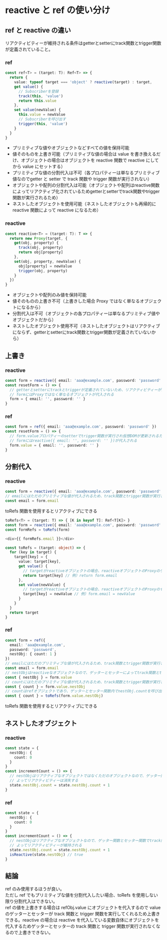 # reactive と ref の使い分け

## ref と reactive の違い

リアクティビティーが維持される条件はgetterとsetterにtrack関数とtrigger関数が定義されていること。

### ref

```typescript
const ref<T> = (target: T): Ref<T> => {
  return {
    value: typeof target === 'object' ? reactive(target) : target,
    get value() {
      // Subscriberを登録
      track(this, 'value')
      return this.value
    },
    set value(newValue) {
      this.value = newValue
      // Subscriberを呼び出す
      trigger(this, 'value')
    }
  }
}
```

- プリミティブな値やオブジェクトなどすべての値を保持可能
- 値そのものを上書き可能（プリミティブな値の場合は value を書き換えるだけ、オブジェクトの場合はオブジェクトを reactive 関数で reactive にしてから value にセットする）
- プリミティブな値の分割代入は不可（各プロパティーは単なるプリミティブ値なのでgetter と setter で track 関数や trigger 関数が実行されない）
- オブジェクトや配列の分割代入は可能（オブジェクトや配列はreactive関数によってリアクティブ化されているためgetterとsetterでtrack関数やtrigger関数が実行されるため）
- ネストしたオブジェクトを使用可能（ネストしたオブジェクトも再帰的に reactive 関数によって reactive になるため）

### reactive

```typescript
const reactive<T> = (target: T): T => {
  return new Proxy(target, {
    get(obj, property) {
      track(obj, property)
      return obj[property]
    },
    set(obj, property, newValue) {
      obj[property] = newValue
      trigger(obj, property)
    }
  })
}
```

- オブジェクトや配列のみ値を保持可能
- 値そのものの上書き不可（上書きした場合 Proxy ではなく単なるオブジェクトになるから）
- 分割代入は不可（オブジェクトの各プロパティーは単なるプリミティブ値やオブジェクトだから）
- ネストしたオブジェクト使用不可（ネストしたオブジェクトはリアクティブにならず、getterとsetterにtrack関数とtrigger関数が定義されていないから）

## 上書き

### reactive

```typescript
const form = reactive({ email: 'aaa@example.com', password: 'password' })
const resetForm = () => {
  // getterとsetterにtrackとtriggerが定義されていないため、リアクティビティーが消失する
  // formにはProxyではなく単なるオブジェクトが代入される
  form = { email: '', password: '' }
}
```

### ref

```typescript
const form = ref({ email: 'aaa@example.com', password: 'password' })
const resetForm = () => {
  // form.valueプロパティーのsetterでtrigger関数が実行され仮想DOMが更新されるため、リアクティビティーは維持される
  // formにはreactive({ email: '', password: '' })が代入される
  form.value = { email: '', password: '' }
}
```

## 分割代入

### reactive

```typescript
const form = reactive({ email: 'aaa@example.com', password: 'password' })
// emailにはただのプリミティブな値が代入されるため、track関数とtrigger関数が実行されないため、リアクティビティーは消失する
const email = form.email
```

toRefs 関数を使用するとリアクティブにできる

```typescript
toRefs<T> = (target: T) => { [K in keyof T]: Ref<T[K]> }
const form = reactive({ email: 'aaa@example.com', password: 'password' })
const formRefs = toRefs(form)

<div>{{ formRefs.email }}</div>
```

```typescript
const toRefs = (target: object) => {
  for (key in target) {
    target[key] = {
      value: target[key],
      get value() {
        // targetがreactiveオブジェクトの場合、reactiveオブジェクトのProxyのゲッターを呼び出しているのでtrack関数が実行される。よってreactiveオブジェクトとリアクティビティーが維持される。
        return target[key] // 例）return form.email
      },
      set value(newValue) {
        // targetがreactiveオブジェクトの場合、reactiveオブジェクトのProxyのセッターを呼び出しているのでtrigger関数が実行される。よってreactiveオブジェクトとリアクティビティーが維持される。
        target[key] = newValue // 例）form.email = newValue
      }
    }
  }
  return target
}
```

### ref

```typescript
const form = ref({
  email: 'aaa@example.com',
  password: 'password',
  nestObj: { count: 1 }
})
// emailにはただのプリミティブな値が代入されるため、track関数とtrigger関数が実行されないため、リアクティビティーは消失する
const email = form.email
// nestObjはreactiveなオブジェクトなので、ゲッターとセッターによってtrack関数とtrigger関数が実行されつので、リアクティビティーは維持される
const { nestObj } = form.value
// countにはただのプリミティブな値が代入されるため、track関数とtrigger関数が実行されないため、リアクティビティーは消失する
const { count } = form.value.nestObj
// countはrefオブジェクトであり、ゲッターとセッター関数内でnestObj.countを呼び出し、nestObjのゲッターとセッター関数を呼び出すためtrack関数とtrigger関数が実行されるのでリアクティビティーは維持される
const { count } = toRefs(form.value.nestObj)
```

toRefs 関数を使用するとリアクティブにできる

## ネストしたオブジェクト

### reactive

```typescript
const state = {
  nestObj: {
    count: 0
  }
}
const incrementCount = () => {
  // nestObjはリアクティブなオブジェクトではなくただのオブジェクトなので、ゲッター関数とセッター関数でtrack関数とtrigger関数が実行されない
  // よってリアクティビティーは消失する
  state.nestObj.count = state.nestObj.count + 1
}
```

### ref

```typescript
const state = {
  nestObj: {
    count: 0
  }
}
const incrementCount = () => {
  // nestObjはリアクティブなオブジェクトなので、ゲッター関数とセッター関数でtrack関数とtrigger関数が実行される
  // よってリアクティビティーが維持される
  state.nestObj.count = state.nestObj.count + 1
  isReactive(state.nestObj) // true
}
```

## 結論

ref のみ使用するほうが良い。  
ただし ref でもプリミティブな値を分割代入したい場合、toRefs を使用しない限り分割代入はできない。  
ref の値を上書きする場合は refObj.value にオブジェクトを代入するので value のゲッターとセッターが track 関数と trigger 関数を実行してくれるため上書きできる。reactive の場合は reactive を代入している変数自体にオブジェクトを代入するためゲッターとセッターの track 関数と trigger 関数が実行されなくなるので上書きできない。

